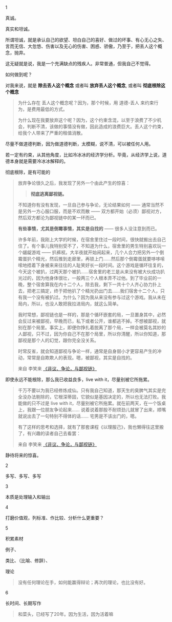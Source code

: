 1

真诚。

真实和坦诚。

所谓坦诚，就是承认自己的欲望、坦白自己的喜好、做过的坏事、有心无心之失、言而无信、大忽悠、伤害以及无心的伤害、困惑、骄傲，乃至于，把丢人这个概念，抛弃。

这无疑就是说，我是一个充满缺点的残疾人。非常普通，但我自己不觉得。

如何做到呢？

对我来说，就是 **除去丢人这个概念**  或者叫 **放弃丢人这个概念**, 或者叫 **彻底根除这个概念**

> 为什么存在 丢人这个概念呢？因为，那个时候，用 道德-丢人 来约束行为，是费用最低的方式。
>
> 为什么现在我要放弃这个呢？因为，这个约束含混，以至于浪费了不少机会，判断不清，该做的事情没有做，因此造成的浪费巨大。丢人这个约束，给我个人带来了严重的租值消散。

尽量不做道德判断，因为做道德判断，太模糊，说不清，可以被任何人用。

若一定有约束，从其他角度，比如冷冰冰的经济学分析。毕竟，从经济学上说，道德本身就是需要冷冰冰解释的。

彻底根除，是有可能的

> 放弃争论很久之后，我发现了另外一个由此产生的惊喜：
>
> > **彻底逃离鄙视链。**
>
> 不知道你有没有发现，一旦自己参与争论，无论结果如何 —— 通常当然不是另外一方心服口服，而是不欢而散 —— 双方都开始（必须）鄙视对方，然后双方都沦为鄙视链中的某一环而已。
>
> **有些事情，尤其是倒霉事情，其实是自找的** —— 很多人没注意到而已。
>
> 许多年前，我刚上大学的时候，在宿舍里住过一段时间，很快就搬出去自己住了。有个事儿我特别受不了，不知道为什么，宿舍里的男生特别喜欢玩一个龌龊游戏 —— 扒裤衩。大半夜就开始闹起来，几个人合力把另外一个倒霉蛋扒个精光，然后推到走廊里，再锁上门……然后那个倒霉蛋就要哆哆嗦嗦地捂着下身被来来往往的人耻笑好长一段时间。这个游戏是循环往复的，今天这个被扒，过两天那个被扒……宿舍里的老三是从来没有被大伙成功扒光过的，因为他身体很壮，一般两三个人根本弄不过他。到了毕业前的一晚，整个宿舍算我在内十二个人，除去我，剩下一共十个人齐心协力扑上去，把老三搞定，终于把他扒了个精光扔出门去……我们宿舍十二个人，只有我一个没有被扒过。为什么？因为我从来没有参与过这个游戏。我从未在局内，所以，也没人敢把我拉进局内，就这么简单。
>
> 我时常想，鄙视链也是一样的，那是个循环嵌套的局，一旦置身其中，必然会反过来被鄙视，早晚而已，私下或者公开，谁都逃不掉。不想被鄙视，就别在那个局里。事实上，即便你挣扎着脱离了那个局，一样会被莫名其妙的人鄙视，只不过，因为你自己不在那个局里，所以你清醒，所以你知道，那鄙视是那个人的幻觉，跟你完全没关系。
>
> 时常反省，就会知道鄙视与争论一样，通常是自身弱小才更容易产生的冲动，常常是自欺欺人的表现。嗯，被鄙视，其实是自找的。
>
> 来自 李笑来 [《非议、争论，与鄙视链》](http://zhibimo.com/read/xiaolai/reborn-every-7-years/A11.html)

即使永远不能根除，那么我已收益良多，live with it，尽量别被它所拖累。

> 千万不要以为我已经修炼成仙。只有我自己知道，那天生的臭脾气其实是完全没办法剔除的，它根深蒂固，它貌似是基因决定的，所以也无法打败。我能做的只不过是 live with it，尽量别被它所拖累。就在前两天，在一个饭桌上，我跟一位朋友争论起来…… 说着说着那股不耐烦劲儿就冒了出来，顺嘴就说出去了一句特别不得体的话…… 宅男是不该出门的，嗯。
>
> 有了这样的思考和选择，就有了那套课程《以理服己》，我也懒得往这里搬了，有兴趣的读者自己去看罢：
>
> 来自 李笑来 [《非议、争论，与鄙视链》](http://zhibimo.com/read/xiaolai/reborn-every-7-years/A11.html)

静待将来的惊喜。

2

多写、多写、多写

3

本质是处理输入和输出

4

打磨价值观，列标准、作比较、分析什么更重要？

5

积累素材

例子、

类比、（比喻、修辞）、

理论

> 没有任何理论在手，如何能赢得辩论；再次的理论，也比没有好。

6

长时间、长期写作

> 和菜头，已经写了20年。因为生活，因为活着嘛